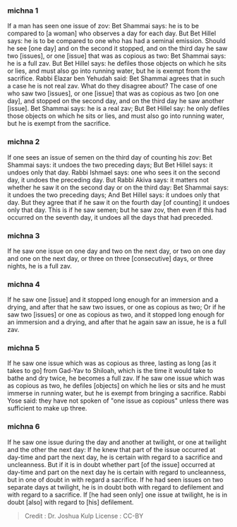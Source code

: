 
### michna 1
If a man has seen one issue of zov: Bet Shammai says: he is to be compared to [a woman] who observes a day for each day. But Bet Hillel says: he is to be compared to one who has had a seminal emission. Should he see [one day] and on the second it stopped, and on the third day he saw two [issues], or one [issue] that was as copious as two: Bet Shammai says: he is a full zav. But Bet Hillel says: he defiles those objects on which he sits or lies, and must also go into running water, but he is exempt from the sacrifice. Rabbi Elazar ben Yehudah said: Bet Shammai agrees that in such a case he is not real zav. What do they disagree about? The case of one who saw two [issues], or one [issue] that was as copious as two [on one day], and stopped on the second day, and on the third day he saw another [issue]. Bet Shammai says: he is a real zav; But Bet Hillel say: he only defiles those objects on which he sits or lies, and must also go into running water, but he is exempt from the sacrifice.

### michna 2
If one sees an issue of semen on the third day of counting his zov: Bet Shammai says: it undoes the two preceding days; But Bet Hillel says: it undoes only that day. Rabbi Ishmael says: one who sees it on the second day, it undoes the preceding day. But Rabbi Akiva says: it matters not whether he saw it on the second day or on the third day: Bet Shammai says: it undoes the two preceding days; And Bet Hillel says: it undoes only that day. But they agree that if he saw it on the fourth day [of counting] it undoes only that day. This is if he saw semen; but he saw zov, then even if this had occurred on the seventh day, it undoes all the days that had preceded.

### michna 3
If he saw one issue on one day and two on the next day, or two on one day and one on the next day, or three on three [consecutive] days, or three nights, he is a full zav.

### michna 4
If he saw one [issue] and it stopped long enough for an immersion and a drying, and after that he saw two issues, or one as copious as two; Or if he saw two [issues] or one as copious as two, and it stopped long enough for an immersion and a drying, and after that he again saw an issue, he is a full zav.

### michna 5
If he saw one issue which was as copious as three, lasting as long [as it takes to go] from Gad-Yav to Shiloah, which is the time it would take to bathe and dry twice, he becomes a full zav. If he saw one issue which was as copious as two, he defiles [objects] on which he lies or sits and he must immerse in running water, but he is exempt from bringing a sacrifice. Rabbi Yose said: they have not spoken of "one issue as copious" unless there was sufficient to make up three.

### michna 6
If he saw one issue during the day and another at twilight, or one at twilight and the other the next day: If he knew that part of the issue occurred at day-time and part the next day, he is certain with regard to a sacrifice and uncleanness. But if it is in doubt whether part [of the issue] occurred at day-time and part on the next day he is certain with regard to uncleanness, but in one of doubt in with regard a sacrifice. If he had seen issues on two separate days at twilight, he is in doubt both with regard to defilement and with regard to a sacrifice. If [he had seen only] one issue at twilight, he is in doubt [also] with regard to [his] defilement.

>Credit : Dr. Joshua Kulp
>License : CC-BY